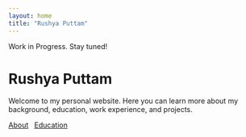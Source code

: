 ```yaml
---
layout: home
title: "Rushya Puttam"
---
```


Work in Progress. Stay tuned!
# Rushya Puttam

Welcome to my personal website. Here you can learn more about my background, education, work experience, and projects.

[About](/about/) &nbsp; [Education](/education/)
